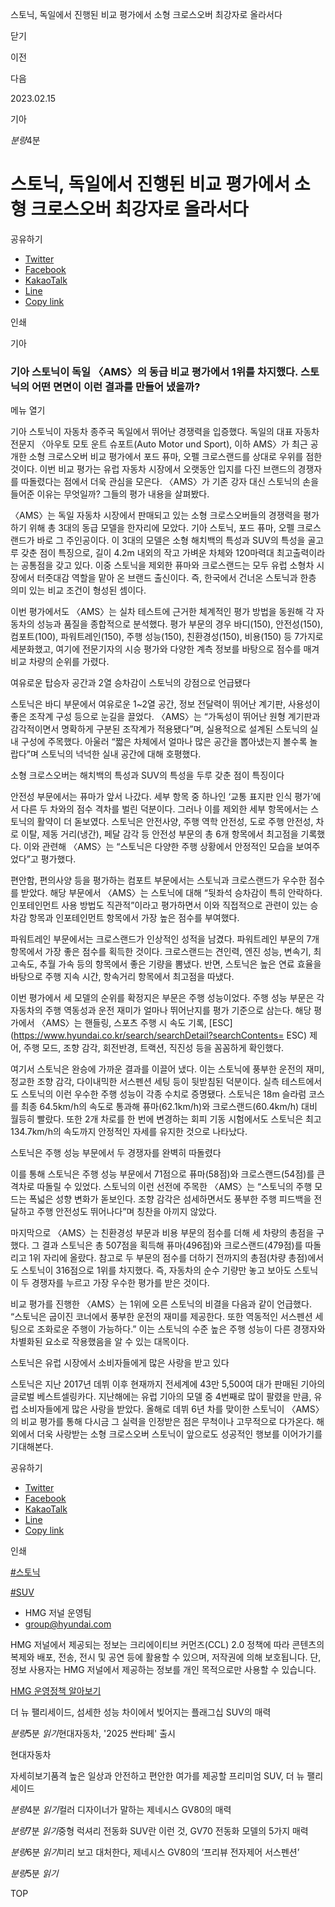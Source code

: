 스토닉, 독일에서 진행된 비교 평가에서 소형 크로스오버 최강자로 올라서다






닫기

이전

다음

2023.02.15

기아


*분량*4분

# 스토닉, 독일에서 진행된 비교 평가에서 소형 크로스오버 최강자로 올라서다

공유하기

* [Twitter](# "새창으로 열림")
* [Facebook](# "새창으로 열림")
* [KakaoTalk](# "새창으로 열림")
* [Line](# "새창으로 열림")
* [Copy link](#)

인쇄

기아



### 기아 스토닉이 독일 〈AMS〉의 동급 비교 평가에서 1위를 차지했다. 스토닉의 어떤 면면이 이런 결과를 만들어 냈을까?

메뉴 열기



기아 스토닉이 자동차 종주국 독일에서 뛰어난 경쟁력을 입증했다. 독일의 대표 자동차 전문지 〈아우토 모토 운트 슈포트(Auto Motor und Sport), 이하 AMS〉가 최근 공개한 소형 크로스오버 비교 평가에서 포드 퓨마, 오펠 크로스랜드를 상대로 우위를 점한 것이다. 이번 비교 평가는 유럽 자동차 시장에서 오랫동안 입지를 다진 브랜드의 경쟁자를 따돌렸다는 점에서 더욱 관심을 모은다. 〈AMS〉가 기존 강자 대신 스토닉의 손을 들어준 이유는 무엇일까? 그들의 평가 내용을 살펴봤다.

〈AMS〉는 독일 자동차 시장에서 판매되고 있는 소형 크로스오버들의 경쟁력을 평가하기 위해 총 3대의 동급 모델을 한자리에 모았다. 기아 스토닉, 포드 퓨마, 오펠 크로스랜드가 바로 그 주인공이다. 이 3대의 모델은 소형 해치백의 특성과 SUV의 특성을 골고루 갖춘 점이 특징으로, 길이 4.2m 내외의 작고 가벼운 차체와 120마력대 최고출력이라는 공통점을 갖고 있다. 이중 스토닉을 제외한 퓨마와 크로스랜드는 모두 유럽 소형차 시장에서 터줏대감 역할을 맡아 온 브랜드 출신이다. 즉, 한국에서 건너온 스토닉과 한층 의미 있는 비교 조건이 형성된 셈이다.

이번 평가에서도 〈AMS〉는 실차 테스트에 근거한 체계적인 평가 방법을 동원해 각 자동차의 성능과 품질을 종합적으로 분석했다. 평가 부문의 경우 바디(150), 안전성(150), 컴포트(100), 파워트레인(150), 주행 성능(150), 친환경성(150), 비용(150) 등 7가지로 세분화했고, 여기에 전문기자의 시승 평가와 다양한 계측 정보를 바탕으로 점수를 매겨 비교 차량의 순위를 가렸다.

여유로운 탑승자 공간과 2열 승차감이 스토닉의 강점으로 언급됐다

스토닉은 바디 부문에서 여유로운 1~2열 공간, 정보 전달력이 뛰어난 계기판, 사용성이 좋은 조작계 구성 등으로 눈길을 끌었다. 〈AMS〉는 “가독성이 뛰어난 원형 계기판과 감각적이면서 명확하게 구분된 조작계가 적용됐다”며, 실용적으로 설계된 스토닉의 실내 구성에 주목했다. 아울러 “짧은 차체에서 얼마나 많은 공간을 뽑아냈는지 볼수록 놀랍다”며 스토닉의 넉넉한 실내 공간에 대해 호평했다.

소형 크로스오버는 해치백의 특성과 SUV의 특성을 두루 갖춘 점이 특징이다

안전성 부문에서는 퓨마가 앞서 나갔다. 세부 항목 중 하나인 ‘교통 표지판 인식 평가’에서 다른 두 차와의 점수 격차를 벌린 덕분이다. 그러나 이를 제외한 세부 항목에서는 스토닉의 활약이 더 돋보였다. 스토닉은 안전사양, 주행 역학 안전성, 도로 주행 안전성, 차로 이탈, 제동 거리(냉간), 페달 감각 등 안전성 부문의 총 6개 항목에서 최고점을 기록했다. 이와 관련해 〈AMS〉는 “스토닉은 다양한 주행 상황에서 안정적인 모습을 보여주었다”고 평가했다.

편안함, 편의사양 등을 평가하는 컴포트 부문에서는 스토닉과 크로스랜드가 우수한 점수를 받았다. 해당 부문에서 〈AMS〉는 스토닉에 대해 “뒷좌석 승차감이 특히 안락하다. 인포테인먼트 사용 방법도 직관적”이라고 평가하면서 이와 직접적으로 관련이 있는 승차감 항목과 인포테인먼트 항목에서 가장 높은 점수를 부여했다.

파워트레인 부문에서는 크로스랜드가 인상적인 성적을 남겼다. 파워트레인 부문의 7개 항목에서 가장 좋은 점수를 획득한 것이다. 크로스랜드는 견인력, 엔진 성능, 변속기, 최고속도, 추월 가속 등의 항목에서 좋은 기량을 뽐냈다. 반면, 스토닉은 높은 연료 효율을 바탕으로 주행 지속 시간, 항속거리 항목에서 최고점을 따냈다.

이번 평가에서 세 모델의 순위를 확정지은 부문은 주행 성능이었다. 주행 성능 부문은 각 자동차의 주행 역동성과 운전 재미가 얼마나 뛰어난지를 평가 기준으로 삼는다. 해당 평가에서 〈AMS〉는 핸들링, 스포츠 주행 시 속도 기록, [ESC](https://www.hyundai.co.kr/search/searchDetail?searchContents= ESC) 제어, 주행 모드, 조향 감각, 회전반경, 트랙션, 직진성 등을 꼼꼼하게 확인했다.

여기서 스토닉은 완승에 가까운 결과를 이끌어 냈다. 이는 스토닉에 풍부한 운전의 재미, 정교한 조향 감각, 다이내믹한 서스펜션 세팅 등이 뒷받침된 덕분이다. 실측 테스트에서도 스토닉의 이런 우수한 주행 성능이 각종 수치로 증명됐다. 스토닉은 18m 슬라럼 코스를 최종 64.5km/h의 속도로 통과해 퓨마(62.1km/h)와 크로스랜드(60.4km/h) 대비 월등히 빨랐다. 또한 2개 차로를 한 번에 변경하는 회피 기동 시험에서도 스토닉은 최고 134.7km/h의 속도까지 안정적인 자세를 유지한 것으로 나타났다.

스토닉은 주행 성능 부문에서 두 경쟁자를 완벽히 따돌렸다

이를 통해 스토닉은 주행 성능 부문에서 71점으로 퓨마(58점)와 크로스랜드(54점)를 큰 격차로 따돌릴 수 있었다. 스토닉의 이런 선전에 주목한 〈AMS〉는 “스토닉의 주행 모드는 폭넓은 성향 변화가 돋보인다. 조향 감각은 섬세하면서도 풍부한 주행 피드백을 전달하고 주행 안전성도 뛰어나다”며 칭찬을 아끼지 않았다.

마지막으로 〈AMS〉는 친환경성 부문과 비용 부문의 점수를 더해 세 차량의 총점을 구했다. 그 결과 스토닉은 총 507점을 획득해 퓨마(496점)와 크로스랜드(479점)를 따돌리고 1위 자리에 올랐다. 참고로 두 부문의 점수를 더하기 전까지의 총점(차량 총점)에서도 스토닉이 316점으로 1위를 차지했다. 즉, 자동차의 순수 기량만 놓고 보아도 스토닉이 두 경쟁자를 누르고 가장 우수한 평가를 받은 것이다.

비교 평가를 진행한 〈AMS〉는 1위에 오른 스토닉의 비결을 다음과 같이 언급했다. “스토닉은 굽이진 코너에서 풍부한 운전의 재미를 제공한다. 또한 역동적인 서스펜션 세팅으로 조화로운 주행이 가능하다.” 이는 스토닉의 수준 높은 주행 성능이 다른 경쟁자와 차별화된 요소로 작용했음을 알 수 있는 대목이다.

스토닉은 유럽 시장에서 소비자들에게 많은 사랑을 받고 있다

스토닉은 지난 2017년 데뷔 이후 현재까지 전세계에 43만 5,500여 대가 판매된 기아의 글로벌 베스트셀링카다. 지난해에는 유럽 기아의 모델 중 4번째로 많이 팔렸을 만큼, 유럽 소비자들에게 많은 사랑을 받았다. 올해로 데뷔 6년 차를 맞이한 스토닉이 〈AMS〉의 비교 평가를 통해 다시금 그 실력을 인정받은 점은 무척이나 고무적으로 다가온다. 해외에서 더욱 사랑받는 소형 크로스오버 스토닉이 앞으로도 성공적인 행보를 이어가기를 기대해본다.



공유하기

* [Twitter](# "새창으로 열림")
* [Facebook](# "새창으로 열림")
* [KakaoTalk](# "새창으로 열림")
* [Line](# "새창으로 열림")
* [Copy link](#)

인쇄

[#스토닉](/tag/2147)

[#SUV](/tag/814)



* HMG 저널 운영팀
* [group@hyundai.com](mailto:group@hyundai.com)

HMG 저널에서 제공되는 정보는 크리에이티브 커먼즈(CCL) 2.0 정책에 따라 콘텐츠의 복제와 배포, 전송, 전시 및 공연 등에 활용할 수 있으며, 저작권에 의해 보호됩니다.
단, 정보 사용자는 HMG 저널에서 제공하는 정보를 개인 목적으로만 사용할 수 있습니다.

[HMG 운영정책 알아보기](/footer/operationRegist)

더 뉴 팰리세이드, 섬세한 성능 차이에서 빚어지는 플래그십 SUV의 매력

*분량*5분 *읽기*현대자동차, '2025 싼타페' 출시

현대자동차

 자세히보기품격 높은 일상과 안전하고 편안한 여가를 제공할 프리미엄 SUV, 더 뉴 팰리세이드

*분량*4분 *읽기*컬러 디자이너가 말하는 제네시스 GV80의 매력

*분량*7분 *읽기*중형 럭셔리 전동화 SUV란 이런 것, GV70 전동화 모델의 5가지 매력

*분량*6분 *읽기*미리 보고 대처한다, 제네시스 GV80의 ‘프리뷰 전자제어 서스펜션’

*분량*5분 *읽기*

TOP
